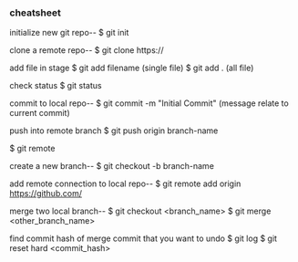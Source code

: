 ### cheatsheet



initialize new git repo--
$ git init

clone a remote repo--
$ git clone https://

add file in stage
$ git add filename	(single file)
$ git add .		(all file)

check status
$ git status

commit to local repo--
$ git commit -m "Initial Commit"	(message relate to current commit)

push into remote branch
$ git push origin branch-name

$ git remote 


create a new branch--
$ git checkout -b branch-name

add remote connection to local repo--
$ git remote add origin https://github.com/

merge two local branch--
$ git checkout <branch_name>
$ git merge <other_branch_name>

find commit hash of merge commit that you want to undo
$ git log
$ git reset hard <commit_hash>






